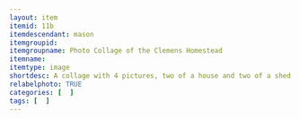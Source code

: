 ```yaml
---
layout: item
itemid: 11b
itemdescendant: mason
itemgroupid: 
itemgroupname: Photo Collage of the Clemens Homestead 
itemname: 
itemtype: image
shortdesc: A collage with 4 pictures, two of a house and two of a shed. 
relabelphoto: TRUE
categories: [  ]
tags: [  ]
---
```







